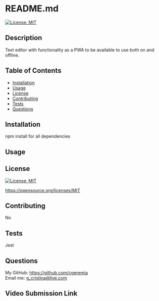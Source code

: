 # README.md
  
  [![License: MIT](https://img.shields.io/badge/License-MIT-yellow.svg)](https://opensource.org/licenses/MIT)

  ## Description

 Text editor with functionality as a PWA to be available to use both on and offline.

  ## Table of Contents

  * [Installation](#installation)
  * [Usage](#usage)
  * [License](#license)
  * [Contributing](#contributing)
  * [Tests](#tests)
  * [Questions](#questions)

  ## Installation

  npm install for all dependencies

  ## Usage

  

  ## License

  [![License: MIT](https://img.shields.io/badge/License-MIT-yellow.svg)](https://opensource.org/licenses/MIT)
  
  https://opensource.org/licenses/MIT 
    

  ## Contributing
  
  No
  
  ## Tests
  Jest 

  ## Questions
  My GitHub: https://github.com/cgeremia <br>
  Email me: g_cristina@live.com
  
  ## Video Submission Link 
  